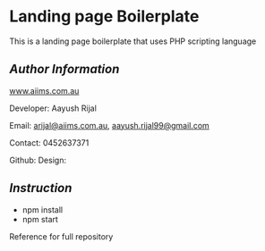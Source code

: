 # Landing page Boilerplate

This is a landing page boilerplate that uses PHP scripting language

## _Author Information_

www.aiims.com.au

Developer: Aayush Rijal

Email: arijal@aiims.com.au, aayush.rijal99@gmail.com

Contact: 0452637371

Github: 
Design: 

## _Instruction_

- npm install
- npm start

Reference for full repository
